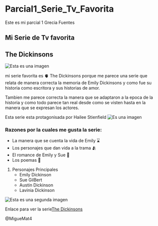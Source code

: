 # Parcial1_Serie_Tv_Favorita
 Este es mi parcial 1 Grecia Fuentes

## Mi Serie de Tv favorita

## The Dickinsons

![Esta es una imagen](https://upload.wikimedia.org/wikipedia/commons/thumb/5/56/Black-white_photograph_of_Emily_Dickinson2.png/640px-Black-white_photograph_of_Emily_Dickinson2.png)

mi serie favorita es :anatomical_heart: The Dickinsons porque me parece una serie que relata de manera correcta la memoria de Emily Dickinsons y como fue su historia como escritora y sus historias de amor.

Tambien me parece correcta la manera que se adaptaron a la epoca de la historia y como todo parece tan real desde como se visten hasta en la manera que se expresan los actores.

Esta serie esta protagonisada por Hailee Stienfield 
![Es una imagen](https://m.media-amazon.com/images/M/MV5BMGFmZDVhZDUtZWIyNC00NzBjLTg0ZGEtY2FhMjJlZWJhZjBlXkEyXkFqcGdeQXVyMTcwNzE4OTI@._V1_.jpg)

### Razones por la cuales me gusta la serie:

- La manera que se cuenta la vida de Emily :hourglass:
- Los personajes que dan vida a la trama :people_hugging:
- El romance de Emily y Sue :smiling_face_with_three_hearts:
- Los poemas :wilted_flower: 

1. Personajes Principales
    - Emily Dickinson
    - Sue GilBert
    - Austin Dickinson 
    - Lavinia Dickinson 

![Esta es una segunda imagen](https://filmdaily.co/wp-content/uploads/2021/04/dickinson-3.jpeg)

Enlace para ver la serie[The Dickinsons](https://tv.apple.com/es/show/dickinson/umc.cmc.1ogyy5s2agasxa5qztabrlykn)

@MigueMat4
